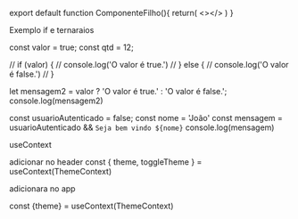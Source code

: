 export default function ComponenteFilho(){
    return(
        <></>
    )
}

Exemplo if e ternaraios

const valor = true;
const qtd = 12;

// if (valor) {
//   console.log('O valor é true.')
// } else {
//   console.log('O valor é false.')
// }

let mensagem2 = valor ? 'O valor é true.' : 'O valor é false.';
console.log(mensagem2)

const usuarioAutenticado = false;
const nome = 'João'
const mensagem = usuarioAutenticado && `Seja bem vindo ${nome}`
console.log(mensagem)


useContext

adicionar no header
 const { theme, toggleTheme } = useContext(ThemeContext)

adicionara no app

const {theme} = useContext(ThemeContext)

 <div className={theme =='light'? 'App' : 'App dark-theme'}>